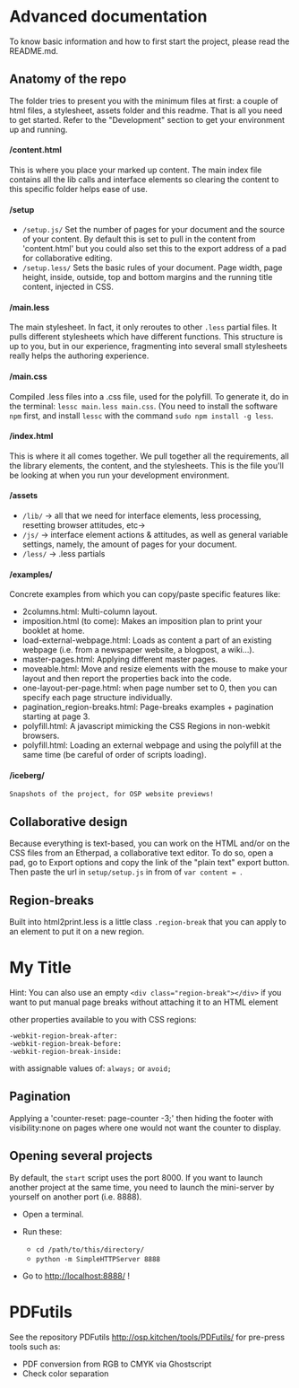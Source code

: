 Advanced documentation
======================

To know basic information and how to first start the project, please read the README.md.



Anatomy of the repo
-------------------

The folder tries to present you with the minimum files at first: a couple of html files, a stylesheet, assets folder and this readme.
That is all you need to get started. Refer to the "Development" section to get your environment up and running.

#### /content.html
This is where you place your marked up content. The main index file contains all the lib calls and interface elements so clearing the content to this specific folder helps ease of use.

#### /setup

- `/setup.js/` Set the number of pages for your document and the source of your content. By default this is set to pull in the content from 'content.html' but you could also set this to the export address of a pad for collaborative editing.
- `/setup.less/` Sets the basic rules of your document. Page width, page height, inside, outside, top and bottom margins and the running title content, injected in CSS.

#### /main.less
The main stylesheet. In fact, it only reroutes to other `.less` partial files. It pulls different stylesheets which have different functions. This structure is up to you, but in our experience, fragmenting into several small stylesheets really helps the authoring experience.

#### /main.css
Compiled .less files into a .css file, used for the polyfill. To generate it, do in the terminal: `lessc main.less main.css`. (You need to install the software `npm` first, and install `lessc` with the command `sudo npm install -g less`.

#### /index.html
This is where it all comes together. We pull together all the requirements, all the library elements, the content, and the stylesheets. This is the file you'll be looking at when you run your development environment.

#### /assets

- `/lib/` → all that we need for interface elements, less processing, resetting browser attitudes, etc→
- `/js/` → interface element actions & attitudes, as well as general variable settings, namely, the amount of pages for your document.
- `/less/` → .less partials

#### /examples/

Concrete examples from which you can copy/paste specific features like:
- 2columns.html: Multi-column layout.
- imposition.html (to come): Makes an imposition plan to print your booklet at home.
- load-external-webpage.html: Loads as content a part of an existing webpage (i.e. from a newspaper website, a blogpost, a wiki…).
- master-pages.html: Applying different master pages.
- moveable.html: Move and resize elements with the mouse to make your layout and then report the properties back into the code.
- one-layout-per-page.html: when page number set to 0, then you can specify each page structure individually.
- pagination_region-breaks.html: Page-breaks examples + pagination starting at page 3.
- polyfill.html: A javascript mimicking the CSS Regions in non-webkit browsers.
- polyfill.html: Loading an external webpage and using the polyfill at the same time (be careful of order of scripts loading).

#### /iceberg/
	Snapshots of the project, for OSP website previews!





Collaborative design
--------------------
Because everything is text-based, you can work on the HTML and/or on the CSS files from an Etherpad, a collaborative text editor. To do so, open a pad, go to Export options and copy the link of the "plain text" export button. Then paste the url in `setup/setup.js` in from of `var content = `.





Region-breaks
-------------

Built into html2print.less is a little class `.region-break` that you can apply to an element to put it on a new region.
    <h1 class="region-break">My Title</h1>

Hint:
You can also use an empty `<div class="region-break"></div>` 
if you want to put manual page breaks without attaching it to an HTML element

other properties available to you with CSS regions:

    -webkit-region-break-after:
    -webkit-region-break-before:
    -webkit-region-break-inside:

with assignable values of: `always;` or `avoid;`





Pagination
----------

Applying a 'counter-reset: page-counter -3;'
then hiding the footer with visibility:none on pages where one would not want the counter to display.





Opening several projects
------------------------

By default, the `start` script uses the port 8000. If you want to launch another project at the same time, you need to launch the mini-server by yourself on another port (i.e. 8888).

- Open a terminal.
- Run these:

   - `cd /path/to/this/directory/`
   - `python -m SimpleHTTPServer 8888`

- Go to <http://localhost:8888/> !




PDFutils
========
See the repository PDFutils <http://osp.kitchen/tools/PDFutils/> for
pre-press tools such as:

- PDF conversion from RGB to CMYK via Ghostscript
- Check color separation

